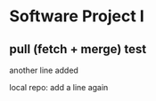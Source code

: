 # Software Project I
## pull (fetch + merge) test

another line added

local repo: add a line again

